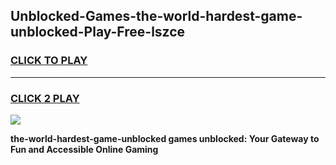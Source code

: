 
## Unblocked-Games-the-world-hardest-game-unblocked-Play-Free-lszce
<h3>
<a href="https://premium76.site?title=the-world-hardest-game-unblocked&ref=18A1">CLICK TO PLAY</a></h3>
<hr>

<h3>
<a href="https://premium76.site?title=the-world-hardest-game-unblocked&ref=18A1">CLICK 2 PLAY</a>
  
</h3>

<a href="https://premium76.site?title=the-world-hardest-game-unblocked&ref=18A1"><img src="https://clearcache.store/games.png"></a>


**the-world-hardest-game-unblocked games unblocked: Your Gateway to Fun and Accessible Online Gaming**

